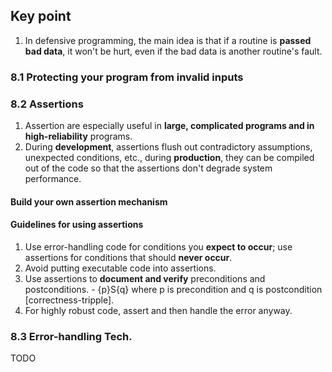 ## Key point

1. In defensive programming, the main idea is that if a routine is **passed bad data**, it won't be hurt, even if the bad data is another routine's fault.

### 8.1 Protecting your program from invalid inputs


### 8.2 Assertions

1. Assertion are especially useful in **large, complicated programs and in high-reliability** programs.
2. During **development**, assertions flush out contradictory assumptions, unexpected conditions, etc., during **production**, they can be compiled out of the code so that the assertions don't degrade system performance.

#### Build your own assertion mechanism

#### Guidelines for using assertions

1. Use error-handling code for conditions you **expect to occur**; use assertions for conditions that should **never occur**.
2. Avoid putting executable code into assertions.
3. Use assertions to **document and verify** preconditions and postconditions. - {p}S{q} where p is precondition and q is postcondition [correctness-tripple].
4. For highly robust code, assert and then handle the error anyway.

### 8.3 Error-handling Tech.
TODO
